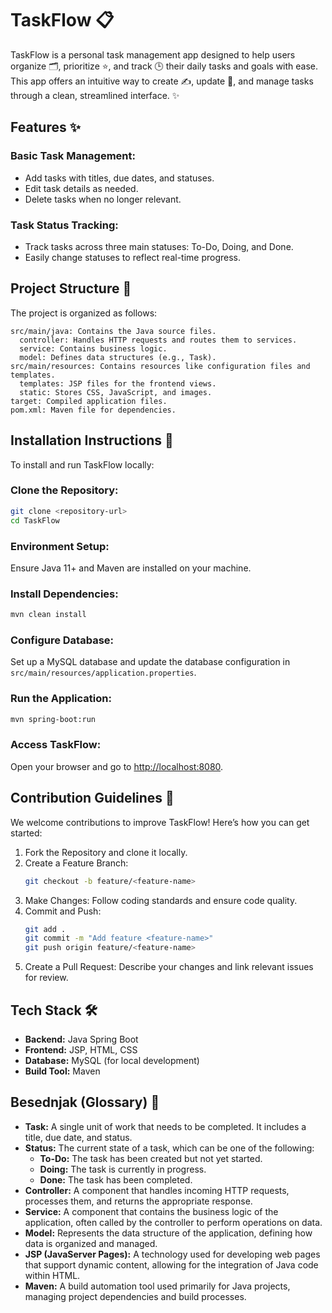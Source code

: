 # TaskFlow 📋

TaskFlow is a personal task management app designed to help users organize 🗂️, prioritize ⭐, and track 🕒 their daily tasks and goals with ease. This app offers an intuitive way to create ✍️, update 🔄, and manage tasks through a clean, streamlined interface. ✨


## Features ✨

### Basic Task Management:
- Add tasks with titles, due dates, and statuses.
- Edit task details as needed.
- Delete tasks when no longer relevant.

### Task Status Tracking:
- Track tasks across three main statuses: To-Do, Doing, and Done.
- Easily change statuses to reflect real-time progress.

## Project Structure 📂

The project is organized as follows:

```
src/main/java: Contains the Java source files.
  controller: Handles HTTP requests and routes them to services.
  service: Contains business logic.
  model: Defines data structures (e.g., Task).
src/main/resources: Contains resources like configuration files and templates.
  templates: JSP files for the frontend views.
  static: Stores CSS, JavaScript, and images.
target: Compiled application files.
pom.xml: Maven file for dependencies.
```

## Installation Instructions 🚀

To install and run TaskFlow locally:

### Clone the Repository:
```bash
git clone <repository-url>
cd TaskFlow
```

### Environment Setup:
Ensure Java 11+ and Maven are installed on your machine.

### Install Dependencies:
```bash
mvn clean install
```

### Configure Database:
Set up a MySQL database and update the database configuration in `src/main/resources/application.properties`.

### Run the Application:
```bash
mvn spring-boot:run
```

### Access TaskFlow:
Open your browser and go to [http://localhost:8080](http://localhost:8080).

## Contribution Guidelines 🤝

We welcome contributions to improve TaskFlow! Here’s how you can get started:

1. Fork the Repository and clone it locally.
2. Create a Feature Branch:
   ```bash
   git checkout -b feature/<feature-name>
   ```
3. Make Changes: Follow coding standards and ensure code quality.
4. Commit and Push:
   ```bash
   git add .
   git commit -m "Add feature <feature-name>"
   git push origin feature/<feature-name>
   ```
5. Create a Pull Request: Describe your changes and link relevant issues for review.

## Tech Stack 🛠️

- **Backend:** Java Spring Boot
- **Frontend:** JSP, HTML, CSS
- **Database:** MySQL (for local development)
- **Build Tool:** Maven

## Besednjak (Glossary) 📖

- **Task:** A single unit of work that needs to be completed. It includes a title, due date, and status.
- **Status:** The current state of a task, which can be one of the following:
  - **To-Do:** The task has been created but not yet started.
  - **Doing:** The task is currently in progress.
  - **Done:** The task has been completed.
- **Controller:** A component that handles incoming HTTP requests, processes them, and returns the appropriate response.
- **Service:** A component that contains the business logic of the application, often called by the controller to perform operations on data.
- **Model:** Represents the data structure of the application, defining how data is organized and managed.
- **JSP (JavaServer Pages):** A technology used for developing web pages that support dynamic content, allowing for the integration of Java code within HTML.
- **Maven:** A build automation tool used primarily for Java projects, managing project dependencies and build processes.
